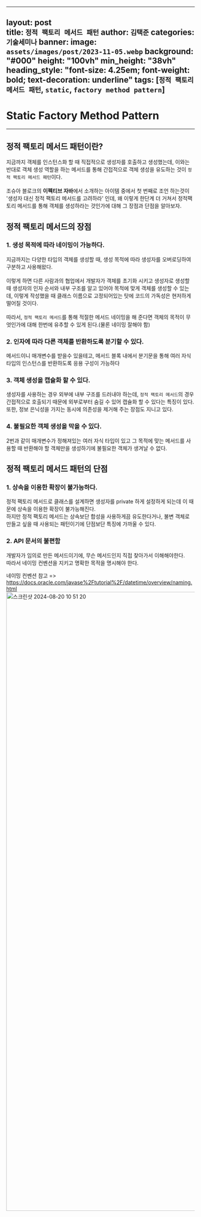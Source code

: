
---
layout: post  
title: `정적 팩토리 메서드 패턴`
author: `김택준`
categories: `기술세미나`
banner:
image: `assets/images/post/2023-11-05.webp`
background: "#000"
height: "100vh"
min_height: "38vh"
heading_style: "font-size: 4.25em; font-weight: bold; text-decoration: underline"
tags: [`정적 팩토리 메서드 패턴`, `static`, `factory method pattern`]
---

# Static Factory Method Pattern

---

## 정적 팩토리 메서드 패턴이란?
지금까지 객체를 인스턴스화 할 때 직접적으로 생성자를 호출하고 생성했는데, 이와는 반대로 객체 생성 역할을 하는 메서드를 통해 간접적으로 객체 생성을 유도하는 것이 `정적 팩토리 메서드 패턴`이다.<br><br>
조슈아 블로크의 **이펙티브 자바**에서 소개하는 아이템 중에서 첫 번째로 조언 하는것이 '생성자 대신 정적 팩토리 메서드를 고려하라' 인데, 왜 이렇게 한단계 더 거쳐서 정적팩토리 메서드를 통해 객체를 생성하라는 것인가에 대해 그 장점과 단점을 알아보자.

## 정적 팩토리 메서드의 장점
### 1. 생성 목적에 따라 네이밍이 가능하다.
지금까지는 다양한 타입의 객체를 생성할 때, 생성 목적에 따라 생성자를 오버로딩하여 구분하고 사용해왔다.<br><br>
이렇게 하면 다른 사람과의 협업에서 개발자가 객체를 초기화 시키고 생성자로 생성할 때 생성자의 인자 순서와 내부 구조를 알고 있어야 목적에 맞게 객체를 생성할 수 있는데, 
이렇게 작성했을 때 클래스 이름으로 고정되어있는 탓에 코드의 가독성은 현저하게 떨어질 것이다.<br><br>
따라서, `정적 팩토리 메서드`를 통해 적절한 메서드 네이밍을 해 준다면 객체의 목적이 무엇인가에 대해 한번에 유추할 수 있게 된다.(물론 네이밍 잘해야 함)


### 2. 인자에 따라 다른 객체를 반환하도록 분기할 수 있다.
메서드이니 매개변수를 받을수 있을테고, 메서드 블록 내에서 분기문을 통해 여러 자식 타입의 인스턴스를 반환하도록 응용 구성이 가능하다

### 3. 객체 생성을 캡슐화 할 수 있다.
생성자를 사용하는 경우 외부에 내부 구조를 드러내야 하는데, `정적 팩토리 메서드`의 경우 간접적으로 호출되기 때문에 외부로부터 숨길 수 있어 캡슐화 할 수 있다는 특징이 있다.
또한, 정보 은닉성을 가지는 동시에 의존성을 제거해 주는 장점도 지니고 있다.

### 4. 불필요한 객체 생성을 막을 수 있다.
2번과 같이 매개변수가 정해져있는 여러 자식 타입이 있고 그 목적에 맞는 메서드를 사용할 때 반환해야 할 객체만을 생성하기에 불필요한 객체가 생겨날 수 없다.

## 정적 팩토리 메서드 패턴의 단점
### 1. 상속을 이용한 확장이 불가능하다.
정적 팩토리 메서드로 클래스를 설계하면 생성자를 private 하게 설정하게 되는데 이 때문에 상속을 이용한 확장이 불가능해진다.<br>
하지만 정적 팩토리 메서드는 상속보단 합성을 사용하게끔 유도한다거나, 불변 객체로 만들고 싶을 때 사용되는 패턴이기에 단점보단 특징에 가까울 수 있다.

### 2. API 문서의 불편함
개발자가 임의로 만든 메서드이기에, 무슨 메서드인지 직접 찾아가서 이해해야한다.<br>
따라서 네이밍 컨벤션을 지키고 명확한 목적을 명시해야 한다.

네이밍 컨벤션 참고 => https://docs.oracle.com/javase%2Ftutorial%2F/datetime/overview/naming.html
<img width="1652" alt="스크린샷 2024-08-20 10 51 20" src="https://github.com/user-attachments/assets/8d1fe8d7-13b7-48e1-a435-3d383bc91171">

